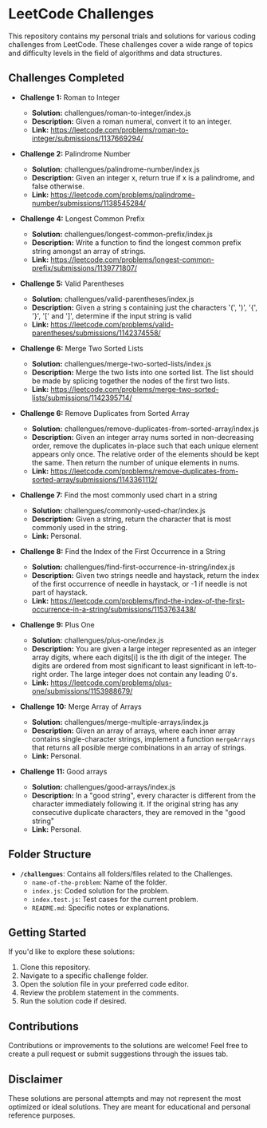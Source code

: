 # LeetCode Challenges

This repository contains my personal trials and solutions for various coding challenges from LeetCode. These challenges cover a wide range of topics and difficulty levels in the field of algorithms and data structures.

## Challenges Completed

- **Challenge 1:** Roman to Integer
  - **Solution:** challengues/roman-to-integer/index.js
  - **Description:** Given a roman numeral, convert it to an integer.
  - **Link:** https://leetcode.com/problems/roman-to-integer/submissions/1137669294/

- **Challenge 2:** Palindrome Number
  - **Solution:** challengues/palindrome-number/index.js
  - **Description:** Given an integer x, return true if x is a palindrome, and false otherwise.
  - **Link:** https://leetcode.com/problems/palindrome-number/submissions/1138545284/

- **Challenge 4:** Longest Common Prefix
  - **Solution:** challengues/longest-common-prefix/index.js
  - **Description:** Write a function to find the longest common prefix string amongst an array of strings.
  - **Link:** https://leetcode.com/problems/longest-common-prefix/submissions/1139771807/
  
- **Challenge 5:** Valid Parentheses
  - **Solution:** challengues/valid-parentheses/index.js
  - **Description:** Given a string s containing just the characters '(', ')', '{', '}', '[' and ']', determine if the input string is valid
  - **Link:** https://leetcode.com/problems/valid-parentheses/submissions/1142374558/
  
- **Challenge 6:** Merge Two Sorted Lists
  - **Solution:** challengues/merge-two-sorted-lists/index.js
  - **Description:** Merge the two lists into one sorted list. The list should be made by splicing together the nodes of the first two lists.
  - **Link:** https://leetcode.com/problems/merge-two-sorted-lists/submissions/1142395714/

- **Challenge 6:** Remove Duplicates from Sorted Array
  - **Solution:** challengues/remove-duplicates-from-sorted-array/index.js
  - **Description:** Given an integer array nums sorted in non-decreasing order, remove the duplicates in-place such that each unique element appears only once. The relative order of the elements should be kept the same. Then return the number of unique elements in nums.
  - **Link:** https://leetcode.com/problems/remove-duplicates-from-sorted-array/submissions/1143361112/

- **Challenge 7:** Find the most commonly used chart in a string
  - **Solution:** challengues/commonly-used-char/index.js
  - **Description:** Given a string, return the character that is most commonly used in the string.
  - **Link:** Personal.

- **Challenge 8:** Find the Index of the First Occurrence in a String
  - **Solution:** challengues/find-first-occurrence-in-string/index.js
  - **Description:** Given two strings needle and haystack, return the index of the first occurrence of needle in haystack, or -1 if needle is not part of haystack.
  - **Link:** https://leetcode.com/problems/find-the-index-of-the-first-occurrence-in-a-string/submissions/1153763438/

- **Challenge 9:** Plus One
  - **Solution:** challengues/plus-one/index.js
  - **Description:** You are given a large integer represented as an integer array digits, where each digits[i] is the ith digit of the integer. The digits are ordered from most significant to least significant in left-to-right order. The large integer does not contain any leading 0's.
  - **Link:** https://leetcode.com/problems/plus-one/submissions/1153988679/
 
- **Challenge 10:** Merge Array of Arrays
  - **Solution:** challengues/merge-multiple-arrays/index.js
  - **Description:** Given an array of arrays, where each inner array contains single-character strings, implement a function `mergeArrays` that returns all posible merge combinations in an array of strings.
  - **Link:** Personal.

- **Challenge 11:** Good arrays
  - **Solution:** challengues/good-arrays/index.js
  - **Description:** In a "good string", every character is different from the character immediately following it. If the original string has any consecutive duplicate characters, they are removed in the "good string"
  - **Link:** Personal.
  
<!-- Continue this pattern for each challenge -->

## Folder Structure

- **`/challengues`**: Contains all folders/files related to the Challenges.
  - `name-of-the-problem`: Name of the folder.
  - `index.js`: Coded solution for the problem.
  - `index.test.js`: Test cases for the current problem.
  - `README.md`: Specific notes or explanations.

## Getting Started

If you'd like to explore these solutions:

1. Clone this repository.
2. Navigate to a specific challenge folder.
3. Open the solution file in your preferred code editor.
4. Review the problem statement in the comments.
5. Run the solution code if desired.

## Contributions

Contributions or improvements to the solutions are welcome! Feel free to create a pull request or submit suggestions through the issues tab.

## Disclaimer

These solutions are personal attempts and may not represent the most optimized or ideal solutions. They are meant for educational and personal reference purposes.
